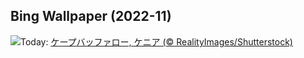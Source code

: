 ## Bing Wallpaper (2022-11)
![](https://www.bing.com/th?id=OHR.AmboseliBioshere_JA-JP8635683385_UHD.jpg&w=1000)Today: [ケープバッファロー, ケニア (© RealityImages/Shutterstock)](https://www.bing.com/th?id=OHR.AmboseliBioshere_JA-JP8635683385_UHD.jpg)